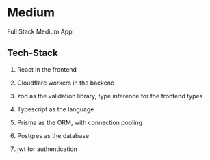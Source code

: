 # Medium
Full Stack Medium App


##   Tech-Stack
1.  React in the frontend

2.  Cloudflare workers in the backend

3.  zod as the validation library, type inference for the frontend types

4.  Typescript as the language

5.  Prisma as the ORM, with connection pooling

6.  Postgres as the database

7.  jwt for authentication

